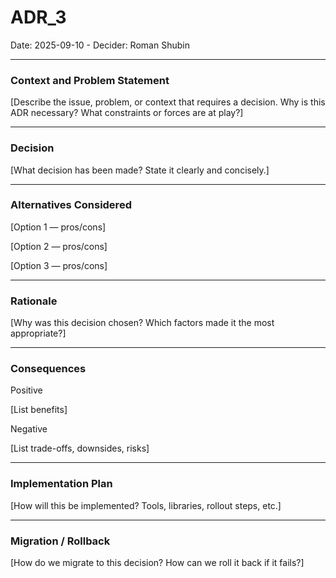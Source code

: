 # ADR_3
Date: 2025-09-10 - Decider: Roman Shubin

---

### Context and Problem Statement

[Describe the issue, problem, or context that requires a decision. Why is this ADR necessary? What constraints or forces are at play?]

---

### Decision

[What decision has been made? State it clearly and concisely.]

---

### Alternatives Considered

[Option 1 — pros/cons]

[Option 2 — pros/cons]

[Option 3 — pros/cons]

---

### Rationale

[Why was this decision chosen? Which factors made it the most appropriate?]

--- 

### Consequences
Positive

[List benefits]

Negative

[List trade-offs, downsides, risks]

---

### Implementation Plan

[How will this be implemented? Tools, libraries, rollout steps, etc.]

---

### Migration / Rollback

[How do we migrate to this decision? How can we roll it back if it fails?]